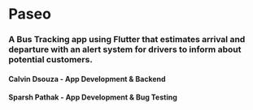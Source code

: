 # Paseo

### A Bus Tracking app using Flutter that estimates arrival and departure with an alert system for drivers to inform about potential customers.

#### Calvin Dsouza - App Development & Backend
#### Sparsh Pathak - App Development & Bug Testing
